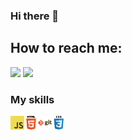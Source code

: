 ### Hi there 👋
<div>
<h2>How to reach me:</h2>
<a href=""><img width="22px" src="https://raw.githubusercontent.com/hussainweb/hussainweb/main/icons/instagram.png"></a>
<a href=""><img width="22px" src="https://raw.githubusercontent.com/peterthehan/peterthehan/master/assets/discord.svg"></a>
</div>

<h3>My skills</h3>
<img src="https://raw.githubusercontent.com/github/explore/80688e429a7d4ef2fca1e82350fe8e3517d3494d/topics/javascript/javascript.png" alt="Javascript" height="22"><img src="https://raw.githubusercontent.com/github/explore/80688e429a7d4ef2fca1e82350fe8e3517d3494d/topics/html/html.png" alt="HTML" height="22"><img src="https://raw.githubusercontent.com/github/explore/80688e429a7d4ef2fca1e82350fe8e3517d3494d/topics/git/git.png" alt="git" height="22"><img src="https://raw.githubusercontent.com/github/explore/80688e429a7d4ef2fca1e82350fe8e3517d3494d/topics/css/css.png" alt="CSS" height="22" >
